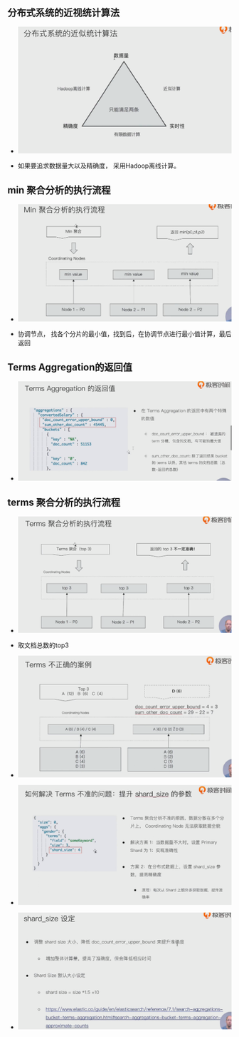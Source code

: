 ## 分布式系统的近视统计算法

- ![image-20221108161504767](img/image-20221108161504767.png)

- 如果要追求数据量大以及精确度， 采用Hadoop离线计算。

  

## min 聚合分析的执行流程

- ![image-20221108161648459](img/image-20221108161648459.png)

- 协调节点， 找各个分片的最小值，找到后，在协调节点进行最小值计算，最后返回

## Terms Aggregation的返回值

- ![image-20221108161941785](img/image-20221108161941785.png)

## terms 聚合分析的执行流程

- ![image-20221108162134901](img/image-20221108162134901.png)

- 取文档总数的top3
- ![image-20221108162330789](img/image-20221108162330789.png)

- ![image-20221108162720496](img/image-20221108162720496.png)

- ![image-20221108165415174](img/image-20221108165415174.png)